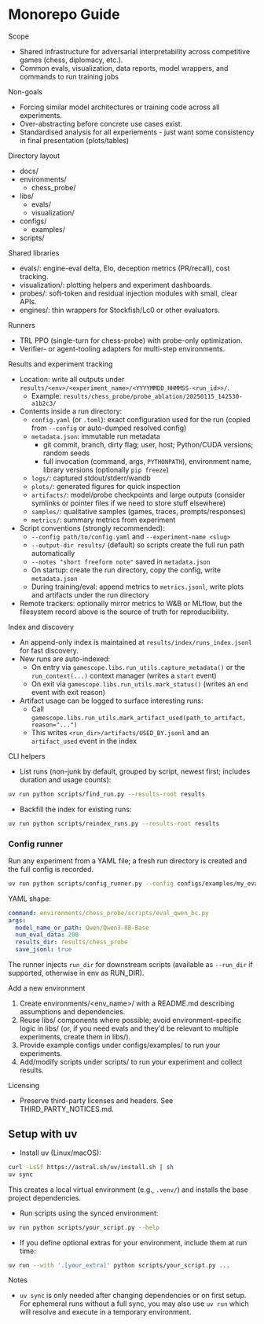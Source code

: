 # Monorepo Guide

Scope
- Shared infrastructure for adversarial interpretability across competitive games (chess, diplomacy, etc.).
- Common evals, visualization, data reports, model wrappers, and commands to run training jobs

Non-goals
- Forcing similar model architectures or training code across all experiments.
- Over-abstracting before concrete use cases exist.
- Standardised analysis for all experiements - just want some consistency in final presentation (plots/tables)

Directory layout
- docs/
- environments/
  - chess_probe/
- libs/
  - evals/
  - visualization/
- configs/
  - examples/
- scripts/

Shared libraries
- evals/: engine-eval delta, Elo, deception metrics (PR/recall), cost tracking.
- visualization/: plotting helpers and experiment dashboards.
- probes/: soft-token and residual injection modules with small, clear APIs.
- engines/: thin wrappers for Stockfish/Lc0 or other evaluators.

Runners
- TRL PPO (single-turn for chess-probe) with probe-only optimization.
- Verifier- or agent-tooling adapters for multi-step environments.

Results and experiment tracking
- Location: write all outputs under `results/<env>/<experiment_name>/<YYYYMMDD_HHMMSS-<run_id>>/`.
  - Example: `results/chess_probe/probe_ablation/20250115_142530-a1b2c3/`
- Contents inside a run directory:
  - `config.yaml` (or `.toml`): exact configuration used for the run (copied from `--config` or auto-dumped resolved config)
  - `metadata.json`: immutable run metadata
    - git commit, branch, dirty flag; user, host; Python/CUDA versions; random seeds
    - full invocation (command, args, `PYTHONPATH`), environment name, library versions (optionally `pip freeze`)
  - `logs/`: captured stdout/stderr/wandb
  - `plots/`: generated figures for quick inspection
  - `artifacts/`: model/probe checkpoints and large outputs (consider symlinks or pointer files if we need to store stuff elsewhere)
  - `samples/`: qualitative samples (games, traces, prompts/responses)
  - `metrics/`: summary metrics from experiment
- Script conventions (strongly recommended):
  - `--config path/to/config.yaml` and `--experiment-name <slug>`
  - `--output-dir results/` (default) so scripts create the full run path automatically
  - `--notes "short freeform note"` saved in `metadata.json`
  - On startup: create the run directory, copy the config, write `metadata.json`
  - During training/eval: append metrics to `metrics.jsonl`, write plots and artifacts under the run directory
- Remote trackers: optionally mirror metrics to W&B or MLflow, but the filesystem record above is the source of truth for reproducibility.

Index and discovery
- An append-only index is maintained at `results/index/runs_index.jsonl` for fast discovery.
- New runs are auto-indexed:
  - On entry via `gamescope.libs.run_utils.capture_metadata()` or the `run_context(...)` context manager (writes a `start` event)
  - On exit via `gamescope.libs.run_utils.mark_status()` (writes an `end` event with exit reason)
- Artifact usage can be logged to surface interesting runs:
  - Call `gamescope.libs.run_utils.mark_artifact_used(path_to_artifact, reason="...")`
  - This writes `<run_dir>/artifacts/USED_BY.jsonl` and an `artifact_used` event in the index

CLI helpers
- List runs (non-junk by default, grouped by script, newest first; includes duration and usage counts):
```bash
uv run python scripts/find_run.py --results-root results
```
- Backfill the index for existing runs:
```bash
uv run python scripts/reindex_runs.py --results-root results
```

### Config runner

Run any experiment from a YAML file; a fresh run directory is created and the full config is recorded.

```bash
uv run python scripts/config_runner.py --config configs/examples/my_eval.yaml
```

YAML shape:

```yaml
command: environments/chess_probe/scripts/eval_qwen_bc.py
args:
  model_name_or_path: Qwen/Qwen3-8B-Base
  num_eval_data: 200
  results_dir: results/chess_probe
  save_jsonl: true
```

The runner injects `run_dir` for downstream scripts (available as `--run_dir` if supported, otherwise in env as RUN_DIR).



Add a new environment
1) Create environments/<env_name>/ with a README.md describing assumptions and dependencies.
2) Reuse libs/ components where possible; avoid environment-specific logic in libs/ (or, if you need evals and they'd be relevant to multiple experiments, create them in libs/).
3) Provide example configs under configs/examples/ to run your experiments.
4) Add/modify scripts under scripts/ to run your experiment and collect results.

Licensing
- Preserve third-party licenses and headers. See THIRD_PARTY_NOTICES.md.

## Setup with uv

- Install uv (Linux/macOS):
```bash
curl -LsSf https://astral.sh/uv/install.sh | sh
uv sync
```
This creates a local virtual environment (e.g., `.venv/`) and installs the base project dependencies.

- Run scripts using the synced environment:
```bash
uv run python scripts/your_script.py --help
```

- If you define optional extras for your environment, include them at run time:
```bash
uv run --with '.[your_extra]' python scripts/your_script.py ...
```

Notes
- `uv sync` is only needed after changing dependencies or on first setup. For ephemeral runs without a full sync, you may also use `uv run` which will resolve and execute in a temporary environment.
